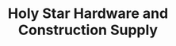 ---
title: "Holy Star Hardware and Construction Supply"
url: /quezon-city/holy-star-hardware-and-construction-supply/
shop: Eisenwaren
---